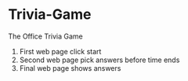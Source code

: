 # Trivia-Game
The Office Trivia Game

1. First web page click start
2. Second web page pick answers before time ends
3. Final web page shows answers

